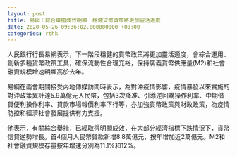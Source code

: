 ```yaml
---
layout: post
title: 易綱：綜合舉措成效明顯　穩健貨幣政策將更加靈活適度
date: 2020-05-26 09:36:02.000000000 +08:00
categories: rthk
---
```


人民銀行行長易綱表示，下一階段穩健的貨幣政策將更加靈活適度，會綜合運用、創新多種貨幣政策工具，確保流動性合理充裕，保持廣義貨幣供應量(M2)和社會融資規模增速明顯高於去年。

易綱在兩會期間接受內地傳媒訪問時表示，為對沖疫情影響，疫情暴發以來實施的對沖政策累計達5.9萬億元人民幣，包括3次降准、引導逆回購操作利率、中期借貸便利操作利率、貸款市場報價利率下行等，亦加強貨幣政策與財政政策，為疫情防控和經濟社會發展提供有力支援。

他表示，有關綜合舉措，已經取得明顯成效，在大部分經濟指標下跌情況下，貨幣信貸逆勢增長。首4個月人民幣貸款新增8.8萬億元，按年增加近2萬億元。M2和社會融資規模存量按年增速分別為11.1%和12%。
